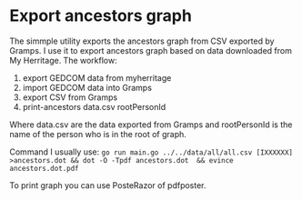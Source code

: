 # Export ancestors graph
The simmple utility exports the ancestors graph from CSV exported by Gramps.
I use it to export ancestors graph based on data downloaded from My Herritage.
The workflow:
1. export GEDCOM data from myherritage
2. import GEDCOM data into Gramps
3. export CSV from Gramps
4. print-ancestors data.csv rootPersonId

Where data.csv are the data exported from Gramps and rootPersonId is the name 
of the person who is in the root of graph.

Command I usually use:
`go run main.go ../../data/all/all.csv [IXXXXXX] >ancestors.dot && dot -O -Tpdf ancestors.dot  && evince ancestors.dot.pdf`

To print graph you can use PosteRazor of pdfposter.